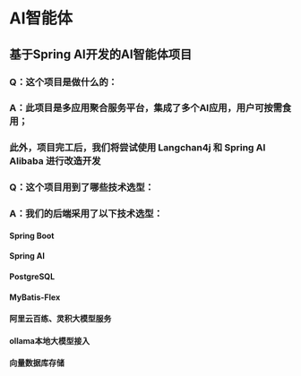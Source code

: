 # AI智能体

## 基于Spring AI开发的AI智能体项目

### Q：这个项目是做什么的：
### A：此项目是多应用聚合服务平台，集成了多个AI应用，用户可按需食用；
### 此外，项目完工后，我们将尝试使用 Langchan4j 和 Spring AI Alibaba 进行改造开发

### Q：这个项目用到了哪些技术选型：
### A：我们的后端采用了以下技术选型：
#### Spring Boot
#### Spring AI
#### PostgreSQL
#### MyBatis-Flex
#### 阿里云百练、灵积大模型服务
#### ollama本地大模型接入
#### 向量数据库存储
